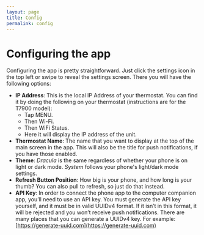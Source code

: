 ```yaml
---
layout: page
title: Config
permalink: config
---
```


# Configuring the app

Configuring the app is pretty straightforward. Just click the settings icon in the top left or swipe to reveal the settings screen. There you will have the following options:

* **IP Address**: This is the local IP Address of your thermostat. You can find it by doing the following on your thermostat (instructions are for the T7900 model):
  * Tap MENU.
  * Then Wi-Fi.
  * Then WiFi Status.
  * Here it will display the IP address of the unit.
* **Thermostat Name**: The name that you want to display at the top of the main screen in the app. This will also be the title for push notifications, if you have those enabled.
* **Theme**: *Dracula* is the same regardless of whether your phone is on light or dark mode. *System* follows your phone's light/dark mode settings.
* **Refresh Button Position**: How big is your phone, and how long is your thumb? You can also pull to refresh, so just do that instead.
* **API Key**: In order to connect the phone app to the computer companion app, you’ll need to use an API key. You must generate the API key yourself, and it must be in valid UUIDv4 format. If it isn’t in this format, it will be rejected and you won’t receive push notifications. There are many places that you can generate a UUIDv4 key. For example: [https://generate-uuid.com](https://generate-uuid.com)